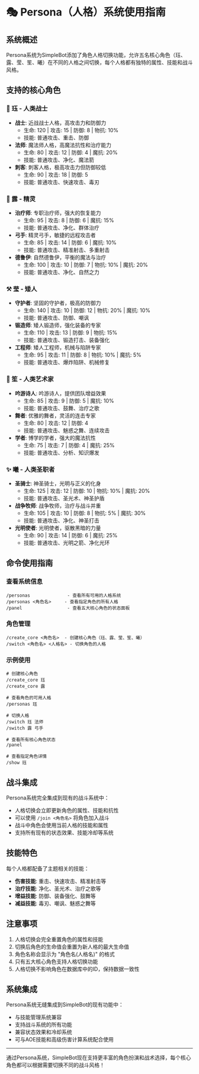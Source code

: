 # 🎭 Persona（人格）系统使用指南

## 系统概述

Persona系统为SimpleBot添加了角色人格切换功能，允许五名核心角色（珏、露、莹、笙、曦）在不同的人格之间切换，每个人格都有独特的属性、技能和战斗风格。

## 支持的核心角色

### 👤 珏 - 人类战士
- **战士**: 近战战士人格，高攻击力和防御力
  - 生命: 120 | 攻击: 15 | 防御: 8 | 物抗: 10%
  - 技能: 普通攻击、重击、防御
- **法师**: 魔法师人格，高魔法抗性和治疗能力
  - 生命: 80 | 攻击: 12 | 防御: 4 | 魔抗: 20%
  - 技能: 普通攻击、净化、魔法箭
- **刺客**: 刺客人格，极高攻击力但防御较低
  - 生命: 90 | 攻击: 18 | 防御: 5
  - 技能: 普通攻击、快速攻击、毒刃

### 🧝 露 - 精灵
- **治疗师**: 专职治疗师，强大的恢复能力
  - 生命: 95 | 攻击: 8 | 防御: 6 | 魔抗: 15%
  - 技能: 普通攻击、净化、群体治疗
- **弓手**: 精灵弓手，敏捷的远程攻击者
  - 生命: 85 | 攻击: 14 | 防御: 6 | 魔抗: 10%
  - 技能: 普通攻击、精准射击、多重射击
- **德鲁伊**: 自然德鲁伊，平衡的魔法与治疗
  - 生命: 100 | 攻击: 10 | 防御: 7 | 物抗: 10% | 魔抗: 20%
  - 技能: 普通攻击、净化、自然之力

### ⚒️ 莹 - 矮人
- **守护者**: 坚固的守护者，极高的防御力
  - 生命: 140 | 攻击: 10 | 防御: 12 | 物抗: 20% | 魔抗: 10%
  - 技能: 普通攻击、防御、嘲讽
- **锻造师**: 矮人锻造师，强化装备的专家
  - 生命: 110 | 攻击: 13 | 防御: 9 | 物抗: 15%
  - 技能: 普通攻击、锻造打击、装备强化
- **工程师**: 矮人工程师，机械与陷阱专家
  - 生命: 95 | 攻击: 11 | 防御: 8 | 物抗: 10% | 魔抗: 5%
  - 技能: 普通攻击、爆炸陷阱、机械修复

### 🎵 笙 - 人类艺术家
- **吟游诗人**: 吟游诗人，提供团队增益效果
  - 生命: 85 | 攻击: 9 | 防御: 5 | 魔抗: 10%
  - 技能: 普通攻击、鼓舞、治疗之歌
- **舞者**: 优雅的舞者，灵活的连击专家
  - 生命: 80 | 攻击: 12 | 防御: 4
  - 技能: 普通攻击、魅惑之舞、连续攻击
- **学者**: 博学的学者，强大的魔法抗性
  - 生命: 75 | 攻击: 7 | 防御: 4 | 魔抗: 25%
  - 技能: 普通攻击、分析、知识爆发

### ✨ 曦 - 人类圣职者
- **圣骑士**: 神圣骑士，光明与正义的化身
  - 生命: 125 | 攻击: 12 | 防御: 10 | 物抗: 10% | 魔抗: 20%
  - 技能: 普通攻击、圣光术、神圣护盾
- **战争牧师**: 战争牧师，治疗与战斗并重
  - 生命: 105 | 攻击: 10 | 防御: 8 | 物抗: 5% | 魔抗: 30%
  - 技能: 普通攻击、净化、神圣打击
- **光明使者**: 光明使者，驱散黑暗的力量
  - 生命: 90 | 攻击: 14 | 防御: 6 | 魔抗: 25%
  - 技能: 普通攻击、光明之箭、净化光环

## 命令使用指南

### 查看系统信息
```
/personas              - 查看所有可用的人格系统
/personas <角色名>     - 查看指定角色的所有人格
/panel                 - 查看五大核心角色的状态面板
```

### 角色管理
```
/create_core <角色名>  - 创建核心角色（珏、露、莹、笙、曦）
/switch <角色名> <人格名> - 切换角色的人格
```

### 示例使用
```
# 创建核心角色
/create_core 珏
/create_core 露

# 查看角色的可用人格
/personas 珏

# 切换人格
/switch 珏 法师
/switch 露 弓手

# 查看所有核心角色状态
/panel

# 查看指定角色详情
/show 珏
```

## 战斗集成

Persona系统完全集成到现有的战斗系统中：

- 人格切换会立即更新角色的属性、技能和抗性
- 可以使用 `/join <角色名>` 将角色加入战斗
- 战斗中角色会使用当前人格的技能和属性
- 支持所有现有的状态效果、技能冷却等系统

## 技能特色

每个人格都配备了主题相关的技能：

- **伤害技能**: 重击、快速攻击、精准射击等
- **治疗技能**: 净化、圣光术、治疗之歌等
- **增益技能**: 防御、装备强化、鼓舞等
- **减益技能**: 毒刃、嘲讽、魅惑之舞等

## 注意事项

1. 人格切换会完全重置角色的属性和技能
2. 切换后角色的生命值会重置为新人格的最大生命值
3. 角色名称会显示为 "角色名(人格名)" 的格式
4. 只有五大核心角色支持人格切换功能
5. 人格切换不影响角色在数据库中的ID，保持数据一致性

## 系统集成

Persona系统无缝集成到SimpleBot的现有功能中：

- 与技能管理系统兼容
- 支持战斗系统的所有功能
- 兼容状态效果和冷却系统
- 可与AOE技能和高级伤害计算系统配合使用

---

通过Persona系统，SimpleBot现在支持更丰富的角色扮演和战术选择，每个核心角色都可以根据需要切换不同的战斗风格！
